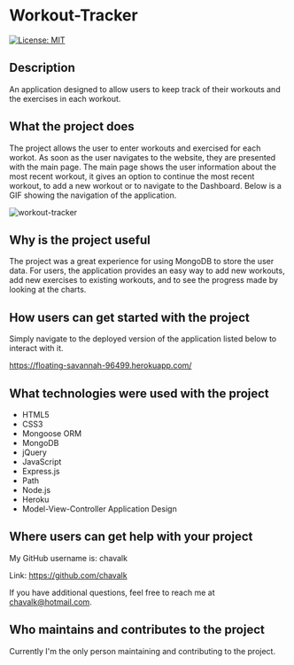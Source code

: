 # Workout-Tracker

[![License: MIT](https://img.shields.io/badge/License-MIT-yellow.svg)](https://opensource.org/licenses/MIT)

## Description

An application designed to allow users to keep track of their workouts and the exercises in each workout.

## What the project does

The project allows the user to enter workouts and exercised for each workot. As soon as the user navigates to the website, they are presented with the main page. The main page shows the user information about the most recent workout, it gives an option to continue the most  recent workout, to add a new workout or to navigate to the Dashboard. Below is a GIF showing the navigation of the application.

![workout-tracker](./public/assets/images/workout-tracker.gif)

## Why is the project useful

The project was a great experience for using MongoDB to store the user data. For users, the application provides an easy way to add new workouts, add new exercises to existing workouts, and to see the progress made by looking at the charts.

## How users can get started with the project

Simply navigate to the deployed version of the application listed below to interact with it.

https://floating-savannah-96499.herokuapp.com/

## What technologies were used with the project

* HTML5
* CSS3
* Mongoose ORM
* MongoDB
* jQuery
* JavaScript
* Express.js
* Path
* Node.js
* Heroku
* Model-View-Controller Application Design

## Where users can get help with your project

My GitHub username is: chavalk

Link: https://github.com/chavalk

If you have additional questions, feel free to reach me at chavalk@hotmail.com.

## Who maintains and contributes to the project

Currently I'm the only person maintaining and contributing to the project.